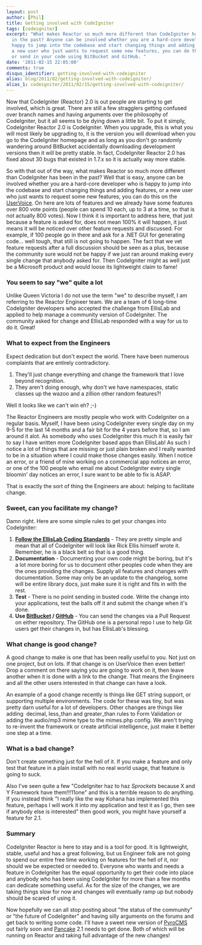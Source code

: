 ```yaml
---
layout: post
author: [Phil]
title: Getting involved with CodeIgniter
tags: [codeigniter]
excerpt: "What makes Reactor so much more different than CodeIgniter has been
  in the past? Anyone can be involved whether you are a hard-core developer who is
  happy to jump into the codebase and start changing things and adding features, or
  a new user who just wants to request some new features, you can do this on the UserVoice
  or send in your code using BitBucket and GitHub. "
date: '2011-02-15 22:05:00'
comments: true
disqus_identifier: getting-involved-with-codeigniter
alias: blog/2011/02/getting-involved-with-codeigniter/
alias_1: codeigniter/2011/02/15/getting-involved-with-codeigniter/
---
```


Now that CodeIgniter (Reactor) 2.0 is out people are starting to get involved, which is great. There are still a few stragglers getting confused over branch names and having arguments over the philosophy of CodeIgniter, but it all seems to be dying down a little bit. To put it simply, CodeIgniter Reactor 2.0 is CodeIgniter. When you upgrade, this is what you will most likely be upgrading to, it is the version you will download when you go to the CodeIgniter homepage and as long as you don't go randomly wandering around BitBucket accidentally downloading development versions then it will be pretty stable. In fact, CodeIgniter Reactor 2.0 has fixed about 30 bugs that existed in 1.7.x so it is actually way more stable.

So with that out of the way, what makes Reactor so much more different than CodeIgniter has been in the past? Well that is easy, anyone can be involved whether you are a hard-core developer who is happy to jump into the codebase and start changing things and adding features, or a new user who just wants to request some new features, you can do this on the [UserVoice](https://codeigniter.uservoice.com/forums/40508-codeigniter-reactor). On here are lots of features and we already have some features over 800 vote points (people can spend 10 each, up to 3 at a time, so that is not actually 800 votes). Now I think it is important to address here, that just because a feature is asked for, does not mean 100% it will happen, it just means it will be noticed over other feature requests and discussed. For example, if 100 people go in there and ask for a .NET GUI for generating code... well tough, that still is not going to happen. The fact that we vet feature requests after a full discussion should be seen as a plus, because the community sure would not be happy if we just ran around making every single change that anybody asked for. Then CodeIgniter might as well just be a Microsoft product and would loose its lightweight claim to fame!

### You seem to say "we" quite a lot

Unlike Queen Victoria I do not use the term "we" to describe myself, I am referring to the Reactor Engineer team. We are a team of 6 long-time CodeIgniter developers who accepted the challenge from EllisLab and applied to help manage a community version of CodeIgniter. The community asked for change and EllisLab responded with a way for us to do it. Great!

### What to expect from the Engineers

Expect dedication but don't expect the world. There have been numerous complaints that are entirely contradictory.

1. They'll just change everything and change the framework that I love beyond recognition.
2. They aren't doing enough, why don't we have namespaces, static classes up the wazoo and a zillion other random features?!

Well it looks like we can't win eh? ;-)

The Reactor Engineers are mostly people who work with CodeIgniter on a regular basis. Myself, I have been using CodeIgniter every single day on my 9-5 for the last 14 months and a fair bit for the 4 years before that, so I am around it alot. As somebody who uses CodeIgniter this much it is easily fair to say I have written more CodeIgniter based apps than EllisLab! As such I notice a lot of things that are missing or just plain broken and I really wanted to be in a situation where I could make those changes easily. When I notice an error, or a friend of mine working on a commercial app notices an error, or one of the 100 people who email me about CodeIgniter every single bloomin' day notices an error, I sure want to be able to fix is ASAP.

That is exactly the sort of thing the Engineers are about: helping to facilitate change.

### Sweet, can you facilitate my change?

Damn right. Here are some simple rules to get your changes into CodeIgniter:

1. [**Follow the EllisLab Coding Standards**](http://codeigniter.com/user_guide/general/styleguide.html) - They are pretty simple and mean that all of CodeIgniter will look like Rick Ellis himself wrote it. Remember, he is a black belt so that is a good thing.
2. **Documentation** - Documenting your own code might be boring, but it's a lot more boring for us to document other peoples code when they are the ones providing the changes. Supply all features and changes with documentation. Some may only be an update to the changelog, some will be entire library docs, just make sure it is right and fits in with the rest.
3. **Test** - There is no point sending in busted code. Write the change into your applications, test the balls off it and submit the change when it's done.
4. **Use [BitBucket](https://bitbucket.org/ellislab/codeigniter-reactor) / [GitHub](https://github.com/philsturgeon/codeigniter-reactor)** - You can send the changes via a Pull Request on either repository. The GitHub one is a personal repo I use to help Git users get their changes in, but has EllisLab's blessing.

### What change is good change?

A good change to make is one that has been really useful to you. Not just on one project, but on lots. If that change is on UserVoice then even better! Drop a comment on there saying you are going to work on it, then leave another when it is done with a link to the change. That means the Engineers and all the other users interested in that change can have a look.

An example of a good change recently is things like GET string support, or supporting multiple environments. The code for these was tiny, but was pretty darn useful for a lot of developers. Other changes are things like adding  decimal, less\_than and greater\_than rules to Form Validation or adding the audio/mp3 mime type to the mimes.php config. We aren't trying to re-invent the framework or create artificial intelligence, just make it better one step at a time.

### What is a bad change?

Don't create something just for the hell of it. If you make a feature and only test that feature in a plain install with no real world usage, that feature is going to suck.

Also I've seen quite a few "CodeIgniter haz to haz _Sprockets_ because X and Y Framework have them!!!11one" and this is a terrible reason to do anything. If you instead think "I really like the way Kohana has implemented this feature, perhaps I will work it into my application and test it as I go, then see if anybody else is interested" then good work, you might have yourself a feature for 2.1.

### Summary

CodeIgniter Reactor is here to stay and is a tool for good. It is lightweight, stable, useful and has a great following, but us Engineer folk are not going to spend our entire free time working on features for the hell of it, nor should we be expected or needed to. Everyone who wants and needs a feature in CodeIgniter has the equal opportunity to get their code into place and anybody who has been using CodeIgniter for more than a few months can dedicate something useful. As for the size of the changes, we are taking things slow for now and changes will eventually ramp up but nobody should be scared of using it.

Now hopefully we can all stop posting about "the status of the community" or "the future of CodeIgniter" and having silly arguments on the forums and get back to writing some code. I'll have a sweet new version of [PyroCMS](http://pyrocms.com/) out fairly soon and [Pancake](http://pancakeapp.com/) 2.1 needs to get done. Both of which will be running on Reactor and taking full advantage of the new changes!
